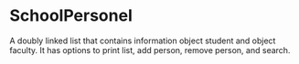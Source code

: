 # SchoolPersonel
A doubly linked list that contains information object student and object faculty. It has options to print list, add person, remove person, and search.
